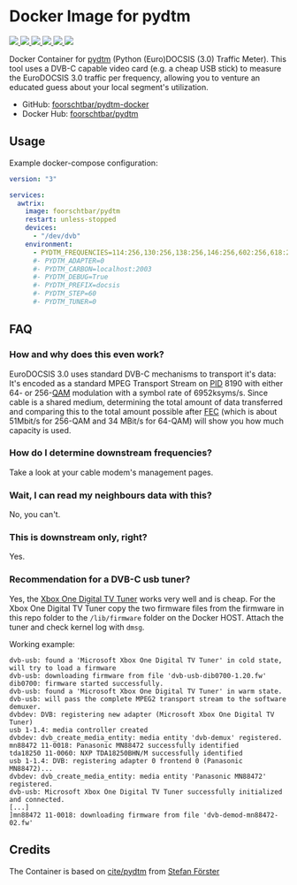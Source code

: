 # Docker Image for pydtm

[
  ![](https://img.shields.io/docker/v/foorschtbar/pydtm?style=plastic&sort=date)
  ![](https://img.shields.io/docker/pulls/foorschtbar/pydtm?style=plastic)
  ![](https://img.shields.io/docker/stars/foorschtbar/pydtm?style=plastic)
  ![](https://img.shields.io/docker/image-size/foorschtbar/pydtm?style=plastic)
  ![](https://img.shields.io/github/workflow/status/foorschtbar/pydtm-docker/CI%20Workflow?style=plastic)
](https://hub.docker.com/repository/docker/foorschtbar/pydtm)
[
  ![](https://img.shields.io/github/last-commit/foorschtbar/pydtm-docker?style=plastic)
](https://github.com/foorschtbar/pydtm-docker)

Docker Container for [pydtm](https://github.com/cite/pydtm) (Python (Euro)DOCSIS (3.0) Traffic Meter). This tool uses a DVB-C capable video card (e.g. a cheap USB stick) to measure the EuroDOCSIS 3.0 traffic per frequency, allowing you to venture an educated guess about your local segment's utilization. 

* GitHub: [foorschtbar/pydtm-docker](https://github.com/foorschtbar/pydtm-docker)
* Docker Hub: [foorschtbar/pydtm](https://hub.docker.com/r/foorschtbar/pydtm)

## Usage

Example docker-compose configuration:

```yml
version: "3"

services:
  awtrix:
    image: foorschtbar/pydtm
    restart: unless-stopped
    devices:
      - "/dev/dvb"
    environment:
      - PYDTM_FREQUENCIES=114:256,130:256,138:256,146:256,602:256,618:256,626:256,642:256,650:256,658:256,666:256,674:256,682:256,690:256,698:64,706:64,714:64,722:64,730:64,738:64,746:64,754:64,762:64,770:64,778:64,786:64,794:64,802:64,810:64,818:64,826:64,834:64
      #- PYDTM_ADAPTER=0
      #- PYDTM_CARBON=localhost:2003
      #- PYDTM_DEBUG=True
      #- PYDTM_PREFIX=docsis
      #- PYDTM_STEP=60
      #- PYDTM_TUNER=0
```

## FAQ

### How and why does this even  work?

EuroDOCSIS 3.0 uses standard DVB-C mechanisms to transport it's data: It's encoded as a standard MPEG Transport Stream on [PID](https://en.wikipedia.org/wiki/MPEG_transport_stream#Packet_Identifier_\(PID\)) 8190 with either 64- or 256-[QAM](https://en.wikipedia.org/wiki/QAM_\(television\)) modulation with a symbol rate of 6952ksyms/s. Since cable is a shared medium, determining the total amount of data transferred and comparing this to the total amount possible after [FEC](https://en.wikipedia.org/wiki/Forward_error_correction) (which is about 51Mbit/s for 256-QAM and 34 MBit/s for 64-QAM) will show you how much capacity is used.

### How do I determine downstream frequencies?

Take a look at your cable modem's management pages.

### Wait, I can read my neighbours data with this?

No, you can't.

### This is downstream only, right?

Yes. 

### Recommendation for a DVB-C usb tuner?

Yes, the [Xbox One Digital TV Tuner](https://www.linuxtv.org/wiki/index.php/Xbox_One_Digital_TV_Tuner) works very well and is cheap. For the Xbox One Digital TV Tuner copy the two firmware files from the firmware in this repo folder to the `/lib/firmware` folder on the Docker HOST. Attach the tuner and check kernel log with `dmsg`. 

Working example:

```shell
dvb-usb: found a 'Microsoft Xbox One Digital TV Tuner' in cold state, will try to load a firmware
dvb-usb: downloading firmware from file 'dvb-usb-dib0700-1.20.fw'
dib0700: firmware started successfully.
dvb-usb: found a 'Microsoft Xbox One Digital TV Tuner' in warm state.
dvb-usb: will pass the complete MPEG2 transport stream to the software demuxer.
dvbdev: DVB: registering new adapter (Microsoft Xbox One Digital TV Tuner)
usb 1-1.4: media controller created
dvbdev: dvb_create_media_entity: media entity 'dvb-demux' registered.
mn88472 11-0018: Panasonic MN88472 successfully identified
tda18250 11-0060: NXP TDA18250BHN/M successfully identified
usb 1-1.4: DVB: registering adapter 0 frontend 0 (Panasonic MN88472)...
dvbdev: dvb_create_media_entity: media entity 'Panasonic MN88472' registered.
dvb-usb: Microsoft Xbox One Digital TV Tuner successfully initialized and connected.
[...]
]mn88472 11-0018: downloading firmware from file 'dvb-demod-mn88472-02.fw'
```

## Credits

The Container is based on [cite/pydtm](https://github.com/cite/pydtm) from [Stefan Förster](https://www.incertum.net/post/2019/pydtm_1/)